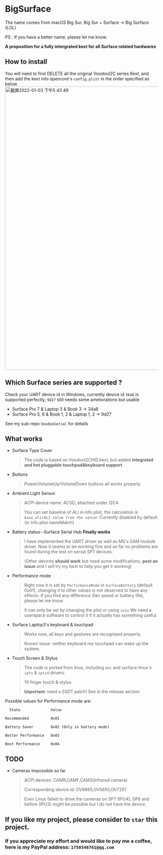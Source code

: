 # BigSurface
The name comes from macOS Big Sur.
Big Sur + Surface -> Big Surface (LOL)

PS : If you have a better name, please let me know.

**A proposition for a fully intergrated kext for all Surface related hardwares**

## How to install

You will need to first DELETE all the original VoodooI2C series Kext, and then add the kext into opencore's `config.plist` in the order specified as below<img width="932" alt="截屏2022-01-03 下午5 43 49" src="https://user-images.githubusercontent.com/18528518/147917419-bf24e033-d4f4-43b0-b5f0-561b75c34e7c.png">

## Which Surface series are supported ?
Check your UART device id in Windows, currently device id `34a8` is supported perfectly, `9d27` still needs some ameliorations but usable
- Surface Pro 7 & Laptop 3 & Book 3     -> 34a8
- Surface Pro 5, 6 & Book 1, 2 & Laptop 1, 2    -> 9d27

See my sub-repo `VoodooSerial` for details

## What works
- Surface Type Cover
  > The code is based on VoodooI2CHID.kext, but added **integrated and hot pluggable touchpad&keyboard support**.
- Buttons
  > Power/VolumeUp/VolumeDown buttons all works properly
- Ambient Light Sensor
  > ACPI device name: ACSD, attached under I2C4
  > 
  > You can set baseline of ALI in info.plist, the calculation is `base_ali+ALI value from the sensor`
  > Currently disabled by default (in Info.plist nameMatch)
- Battery status--Surface Serial Hub **Finally works**
  > I have implemented the UART driver as well as MS's SAM module driver. Now it seems to be working fine and so far no problems are found during the test on serval SP7 devices. 
  > 
  > (Other devices **should work** but need some modifications, **post an issue** and I will try my best to help you get it working)
- Performance mode
  > Right now it is set by `PerformanceMode` in `SurfaceBattery` (default 0x01), changing it to other values is not observed to have any effects. If you find any difference (fan speed or battery life), please let me know
  > 
  > It can only be set by changing the plist or using `ioio`
  > We need a userspace software to control it if it actually has something useful.
- Surface Laptop3's keyboard & touchpad
  > Works now, all keys and gestures are recognised properly.
  > 
  > Known issue: neither keyboard nor touchpad can wake up the system.
- Touch Screen & Stylus
  > The code is ported from linux, including `mei` and surface-linux's `ipts` & `iptsd` drivers.
  > 
  > 10 finger touch & stylus
  > 
  > **Important**: need a SSDT patch! See in the release section 
  
Possible values for Performance mode are:

      State              Value
      
    Recommended          0x01
    
    Battery Saver        0x02 (Only in battery mode)
    
    Better Performance   0x03
    
    Best Performance     0x04
    
## TODO
- Cameras                            Impossible so far
  > ACPI devices: CAMR,CAMF,CAM3(infrared camera)
  > 
  > Corresponding device id: OV8865,OV5693,OV7251
  > 
  > Even Linux failed to drive the cameras on SP7 (IPU4), SP6 and before (IPU3) might be possible but I do not have the device.


## If you like my project, please consider to `star` this project.
### If you appreciate my effort and would like to pay me a coffee, here is my PayPal address: `1750546761@qq.com`
